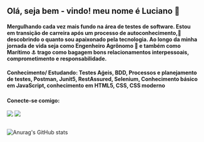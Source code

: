 
## Olá, seja bem - vindo! meu nome é Luciano 👋

#### Mergulhando cada vez mais fundo na área de testes de software. Estou em transição de carreira  após um processo de autoconhecimento,🧠 descobrindo o quanto sou apaixonado pela tecnologia. Ao longo da minha jornada de vida seja como Engenheiro Agrônomo 🌱 e também como Marítimo ⚓ trago como bagagem bons relacionamentos interpessoais, comprometimento e responsabilidade.

#### Conhecimento/ Estudando:  Testes Aǵeis, BDD, Processos e planejamento de testes, Postman, Junit5, RestAssured, Selenium, Conhecimento básico em JavaScript, conhecimento em HTML5, CSS, CSS moderno

###

#### Conecte-se comigo:
<div>
  <a href="https://www.linkedin.com/in/lucianopalmeira/" target="_blanck"><img src="https://img.shields.io/badge/LinkedIn-0077B5?style=for-the-badge&logo=linkedin&logoColor=white"></a>
   <a href="(https://www.instagram.com/lucpalmeira/)" target="_blanck"><img src="https://img.shields.io/badge/Instagram-E4405F?style=for-the-badge&logo=instagram&logoColor=white"></a>
  
</div>


##

![Anurag's GitHub stats](https://github-readme-stats.vercel.app/api?username=lucpalmeira&show_icons=true&theme=merko)
##



            
          
          
